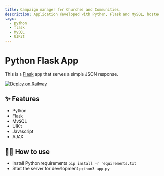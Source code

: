 ```yaml
---
title: Campaign manager for Churches and Communities.
description: Application developed with Python, Flask and MySQL, hosted on Railway but can be easily configured for container environments like Docker!
tags:
  - python
  - flask
  - MySQL
  - UIKit
---
```


# Python Flask App

This is a [Flask](https://flask.palletsprojects.com/en/1.1.x/) app that serves a simple JSON response.

[![Deploy on Railway](https://railway.app/button.svg)](https://railway.app/new/template/zUcpux)

## ✨ Features

- Python
- Flask
- MySQL
- UIKit
- Javascript
- AJAX

## 💁‍♀️ How to use

- Install Python requirements `pip install -r requirements.txt`
- Start the server for development `python3 app.py`

